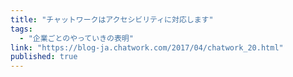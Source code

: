 ```yaml
---
title: "チャットワークはアクセシビリティに対応します"
tags:
  - "企業ごとのやっていきの表明"
link: "https://blog-ja.chatwork.com/2017/04/chatwork_20.html"
published: true
---
```

